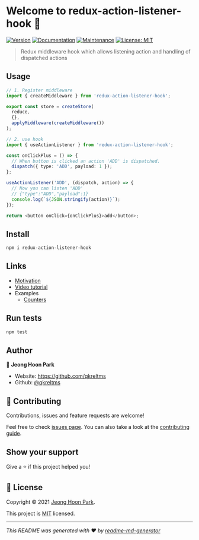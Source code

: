 # Welcome to redux-action-listener-hook 👋

[![Version](https://img.shields.io/npm/v/redux-action-listener-hook.svg)](https://www.npmjs.com/package/redux-action-listener-hook)
[![Documentation](https://img.shields.io/badge/documentation-yes-brightgreen.svg)](https://github.com/qkreltms/redux-action-listener-hook#readme)
[![Maintenance](https://img.shields.io/badge/Maintained%3F-yes-green.svg)](https://github.com/qkreltms/redux-action-listener-hook/graphs/commit-activity)
[![License: MIT](https://img.shields.io/github/license/qkreltms/redux-action-listener-hook)](https://github.com/qkreltms/redux-action-listener-hook/blob/master/LICENSE)

> Redux middleware hook which allows listening action and handling of dispatched actions

## Usage

```ts
// 1. Register middleware
import { createMiddleware } from 'redux-action-listener-hook';

export const store = createStore(
  reduce,
  {},
  applyMiddleware(createMiddleware())
);

// 2. use hook
import { useActionListener } from 'redux-action-listener-hook';

const onClickPlus = () => {
  // When button is clicked an action 'ADD' is dispatched.
  dispatch({ type: 'ADD', payload: 1 });
};

useActionListener('ADD', (dispatch, action) => {
  // Now you can listen 'ADD'
  // {"type":"ADD","payload":1}
  console.log(`${JSON.stringify(action)}`);
});

return <button onClick={onClickPlus}>add</button>;
```

## Install

```sh
npm i redux-action-listener-hook
```

## Links

- [Motivation]()
- [Video tutorial]()
- Examples
  - [Counters](https://codesandbox.io/s/redux-action-listener-hook-counter-example-0dti5?file=/src/reducer.ts)

## Run tests

```sh
npm test
```

## Author

👤 **Jeong Hoon Park**

- Website: https://github.com/qkreltms
- Github: [@qkreltms](https://github.com/qkreltms)

## 🤝 Contributing

Contributions, issues and feature requests are welcome!

Feel free to check [issues page](https://github.com/qkreltms/redux-action-listener-hook/issues). You can also take a look at the [contributing guide](https://github.com/qkreltms/redux-action-listener-hook/blob/master/CONTRIBUTING.md).

## Show your support

Give a ⭐️ if this project helped you!

## 📝 License

Copyright © 2021 [Jeong Hoon Park](https://github.com/qkreltms).

This project is [MIT](https://github.com/qkreltms/redux-action-listener-hook/blob/master/LICENSE) licensed.

---

_This README was generated with ❤️ by [readme-md-generator](https://github.com/kefranabg/readme-md-generator)_
